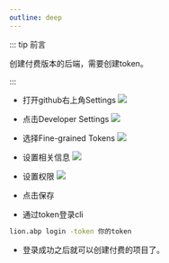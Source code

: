 ```yaml
---
outline: deep
---
```

::: tip 前言

创建付费版本的后端，需要创建token。

:::

- 打开github右上角Settings
![](https://lion-foods.oss-cn-beijing.aliyuncs.com/vben5/cli-token-1.png)

- 点击Developer Settings
![](https://lion-foods.oss-cn-beijing.aliyuncs.com/vben5/cli-token-2.png)

- 选择Fine-grained Tokens 
![](https://lion-foods.oss-cn-beijing.aliyuncs.com/vben5/cli-token-3.png)

- 设置相关信息
![](https://lion-foods.oss-cn-beijing.aliyuncs.com/vben5/cli-token-4.png)


- 设置权限
![](https://lion-foods.oss-cn-beijing.aliyuncs.com/vben5/cli-token-5.png)

- 点击保存

- 通过token登录cli
```bash
lion.abp login -token 你的token
```

- 登录成功之后就可以创建付费的项目了。